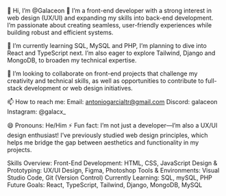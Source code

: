 👋 Hi, I’m @Galaceon
👀 I’m a front-end developer with a strong interest in web design (UX/UI) and expanding my skills into back-end development. I’m passionate about creating seamless, user-friendly experiences while building robust and efficient systems.

🌱 I’m currently learning SQL, MySQL and PHP, I’m planning to dive into React and TypeScript next. I’m also eager to explore Tailwind, Django and MongoDB, to broaden my technical expertise.

💞️ I’m looking to collaborate on front-end projects that challenge my creativity and technical skills, as well as opportunities to contribute to full-stack development or web design initiatives.

📫 How to reach me:
    Email: antoniogarcialtr@gmail.com
    Discord: galaceon
    Instagram: @galacx_
    
😄 Pronouns: He/Him
⚡ Fun fact: I’m not just a developer—I’m also a UX/UI design enthusiast! I’ve previously studied web design principles, which helps me bridge the gap between aesthetics and functionality in my projects.

Skills Overview:
        Front-End Development: HTML, CSS, JavaScript
        Design & Prototyping: UX/UI Design, Figma, Photoshop
        Tools & Environments: Visual Studio Code, Git (Version Control)
        Currently Learning: SQL, mySQL, PHP
        Future Goals: React, TypeScript, Tailwind, Django, MongoDB, MySQL


<!---
Galaceon/Galaceon is a ✨ special ✨ repository because its `README.md` (this file) appears on your GitHub profile.
You can click the Preview link to take a look at your changes.
--->
